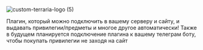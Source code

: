 ![custom-terraria-logo (5)](https://user-images.githubusercontent.com/85753549/195984835-39dfbdc2-78f9-4d1b-82b9-a6d617330002.png)

Плагин, который можно подключить в вашему серверу и сайту, и выдавать привилегии/предметы и многое другое автоматически! Также в будущем планируется подключение плагина к вашему телеграм боту, чтобы покупать привилегии не заходя на сайт
